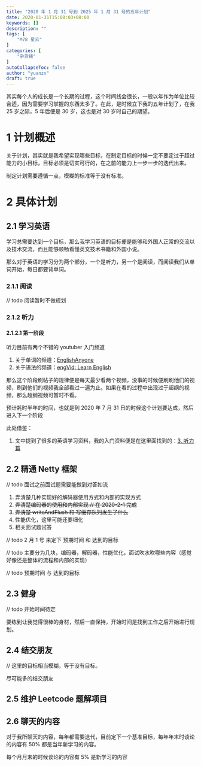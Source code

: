 ```yaml
---
title: "2020 年 1 月 31 号到 2025 年 1 月 31 号的五年计划"
date: 2020-01-31T15:08:03+08:00
keywords: []
description: ""
tags: [
    "M78 星云"
]
categories: [
    "杂货铺"
]
autoCollapseToc: false
author: "yuanzx"
draft: true
---
```


其实每个人的成长是一个长期的过程，这个时间线会很长，一般以年作为单位比较合适，因为需要学习掌握的东西太多了。在此，是时候立下我的五年计划了，在我 25 岁之际，5 年后便是 30 岁，这也是对 30 岁时自己的期望。

# 1 计划概述

关于计划，其实就是我希望实现哪些目标，在制定目标的时候一定不要定过于超过能力的小目标，目标必须是切实可行的，在之前的能力上一步一步的迭代出来。

制定计划需要遵循一点，模糊的标准等于没有标准。

# 2 具体计划

## 2.1 学习英语

学习总需要达到一个目标，那么我学习英语的目标便是能够和外国人正常的交流以及技术交流，而且能够顺畅看懂英文技术书籍和外国小说。

那么对于英语的学习分为两个部分，一个是听力，另一个是阅读，而阅读我们从单词开始，每日都要背单词。

### 2.1.1 阅读

// todo 阅读暂时不做规划

### 2.1.2 听力

#### 2.1.2.1 第一阶段

听力目前有两个不错的 youtuber 入门频道

1. 关于单词的频道：[EnglishAnyone](https://www.youtube.com/user/EnglishAnyone/playlists)
2. 关于语法的频道：[engVid: Learn English](https://www.youtube.com/channel/UCgzuT-fpJiyThTUlMiFRCKQ)

那么这个阶段刷帖子的规律便是每天最少看两个视频，没事的时候便刷刷他们的视频，刷到他们的视频我全部看过一遍为止。如果在看的过程中出现过于超纲的视频，那么超纲视频可暂时不看。

预计耗时半年的时间，也就是到 2020 年 7 月 31 日的时候这个计划要达成，然后进入下一个阶段

此处借鉴：

1. 文中提到了很多的英语学习资料，我的入门资料便是在这里面找到的：[3. 听力篇](https://byoungd.gitbook.io/english-level-up-tips/part-i/3-listening)

## 2.2 精通 Netty 框架

// todo 面试之前面试题需要能做到对答如流

1. 弄清楚几种实现好的解码器使用方式和内部的实现方式
2. ~~弄清楚编码器的使用和内部实现 // 在 2020-2-1 完成~~
3. ~~弄清楚 writeAndFlush 和 写缓存队列发生了什么~~
4. 性能优化，这里可能还要细化
5. 相关面试题试答

// todo 2 月 1 号 来定下 预期时间 和 达到的目标

// todo 主要分为几块，编码器，解码器，性能优化，面试吹水吹哪些内容（感觉好像还是整体的流程和内部的实现）

// todo 预期时间 与 达到的目标

## 2.3 健身

// todo 开始时间待定

要练到让我觉得很棒的身材，然后一直保持，开始时间是找到工作之后开始进行规划。

## 2.4 结交朋友

// 这里的目标相当模糊，等于没有目标。

尽可能多的结交朋友

## 2.5 维护 Leetcode 题解项目


## 2.6 聊天的内容

对于我所聊天的内容，每年都需要迭代，目前定下一个基准目标，每年年末时谈论的内容有 50% 都是当年新学习的内容。

每个月月末的时候谈论的内容有 5% 是新学习的内容